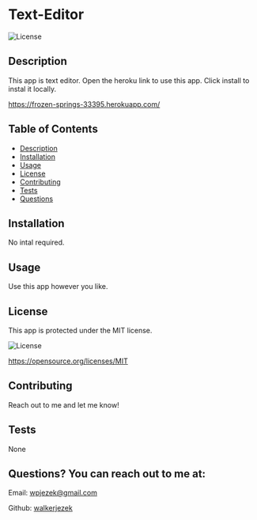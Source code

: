 # Text-Editor
![License](https://img.shields.io/badge/License-MIT-blue.svg)

## Description
This app is text editor. Open the heroku link to use this app. Click install to instal it locally.

https://frozen-springs-33395.herokuapp.com/


## Table of Contents
- [Description](#description)
- [Installation](#installation)
- [Usage](#usage)
- [License](#license)
- [Contributing](#contribution)
- [Tests](#testInstructions)
- [Questions](#GitHub)

## Installation
No intal required.


## Usage
Use this app however you like. 


## License
This app is protected under the MIT license.

![License](https://img.shields.io/badge/License-MIT-blue.svg)

https://opensource.org/licenses/MIT


## Contributing
Reach out to me and let me know!


## Tests
None


## Questions? You can reach out to me at:
Email: wpjezek@gmail.com

Github: [walkerjezek](https://github.com/walkerjezek)

